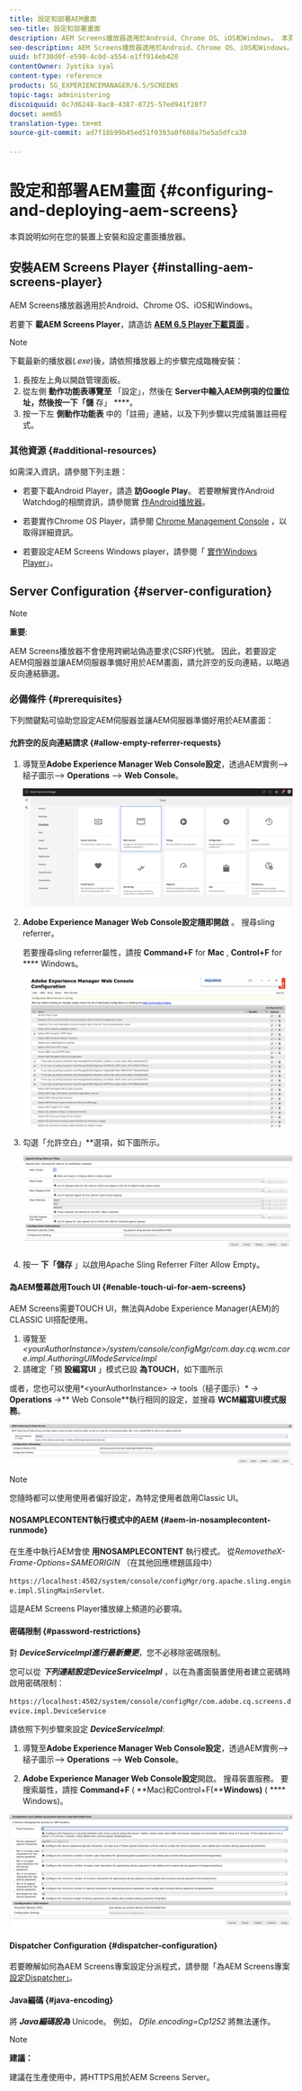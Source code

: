 ```yaml
---
title: 設定和部署AEM畫面
seo-title: 設定和部署畫面
description: AEM Screens播放器適用於Android、Chrome OS、iOS和Windows。 本頁面說明AEM畫面的設定和部署，並摘要播放器裝置的h/w選取方針。
seo-description: AEM Screens播放器適用於Android、Chrome OS、iOS和Windows。 本頁面說明AEM畫面的設定和部署，並摘要播放器裝置的h/w選取方針。
uuid: bf730d0f-e590-4c0d-a554-e1ff914eb420
contentOwner: Jyotika syal
content-type: reference
products: SG_EXPERIENCEMANAGER/6.5/SCREENS
topic-tags: administering
discoiquuid: 0c7d6248-8ac0-4387-8725-57ed941f28f7
docset: aem65
translation-type: tm+mt
source-git-commit: ad7f18b99b45ed51f0393a0f608a75e5a5dfca30

---
```



# 設定和部署AEM畫面 {#configuring-and-deploying-aem-screens}

本頁說明如何在您的裝置上安裝和設定畫面播放器。

## 安裝AEM Screens Player {#installing-aem-screens-player}

AEM Screens播放器適用於Android、Chrome OS、iOS和Windows。

若要下 **載AEM Screens Player**，請造訪 [**AEM 6.5 Player下載頁面**](https://download.macromedia.com/screens/) 。

>[!NOTE]
>
>下載最新的播放器(*.exe*)後，請依照播放器上的步驟完成臨機安裝：
>
>1. 長按左上角以開啟管理面板。
>1. 從左側 **動作功能表導覽至** 「設定」，然後在 **Server中輸入AEM例項的位置位址，然後按一下「儲** 存」 ****。
>1. 按一下左 **側動作功能表** 中的「註冊」連結，以及下列步驟以完成裝置註冊程式。
>



### 其他資源 {#additional-resources}

如需深入資訊，請參閱下列主題：

* 若要下載Android Player，請造 **訪Google Play**。 若要瞭解實作Android Watchdog的相關資訊，請參閱實 [作Android播放器](implementing-android-player.md)。

* 若要實作Chrome OS Player，請參閱 [Chrome Management Console](implementing-chrome-os-player.md) ，以取得詳細資訊。

* 若要設定AEM Screens Windows player，請參閱「 [實作Windows Player](implementing-windows-player.md)」。

## Server Configuration {#server-configuration}

>[!NOTE]
>
>**重要**:
>
>AEM Screens播放器不會使用跨網站偽造要求(CSRF)代號。 因此，若要設定AEM伺服器並讓AEM伺服器準備好用於AEM畫面，請允許空的反向連結，以略過反向連結篩選。

### 必備條件 {#prerequisites}

下列關鍵點可協助您設定AEM伺服器並讓AEM伺服器準備好用於AEM畫面：

#### 允許空的反向連結請求 {#allow-empty-referrer-requests}

1. 導覽至**Adobe Experience Manager Web Console設定**，透過AEM實例—&gt;槌子圖示—&gt; **Operations** —&gt; **Web Console**。

   ![screen_shot_2019-07-31at91253am](assets/screen_shot_2019-07-31at91253am.png)

1. **Adobe Experience Manager Web Console設定隨即開啟** 。 搜尋sling referrer。

   若要搜尋sling referrer屬性，請按 **Command+F** for **Mac** , **Control+F** for **** Windows。

   ![screen_shot_2019-07-31at91728am](assets/screen_shot_2019-07-31at91728am.png)

1. 勾選「允許空白」**選項，如下圖所示。

   ![screen_shot_2019-07-31at91807am](assets/screen_shot_2019-07-31at91807am.png)

1. 按一 **下「儲存** 」以啟用Apache Sling Referrer Filter Allow Empty。

#### 為AEM螢幕啟用Touch UI {#enable-touch-ui-for-aem-screens}

AEM Screens需要TOUCH UI，無法與Adobe Experience Manager(AEM)的CLASSIC UI搭配使用。

1. 導覽至 *&lt;yourAuthorInstance&gt;/system/console/configMgr/com.day.cq.wcm.core.impl.AuthoringUIModeServiceImpl*
1. 請確定「預 **設編寫UI** 」模式已設 **為TOUCH**，如下圖所示

或者，您也可以使用*&lt;yourAuthorInstance&gt; *-&gt;* tools（槌子圖示）* -&gt; **Operations** -&gt;** Web Console**執行相同的設定，並搜尋 **WCM編寫UI模式服務**。

![screen_shot_2018-12-04at22425pm](assets/screen_shot_2018-12-04at22425pm.png)

>[!NOTE]
>
>您隨時都可以使用使用者偏好設定，為特定使用者啟用Classic UI。

#### NOSAMPLECONTENT執行模式中的AEM {#aem-in-nosamplecontent-runmode}

在生產中執行AEM會使 **用NOSAMPLECONTENT** 執行模式。 從&#x200B;*RemovetheX-Frame-Options=SAMEORIGIN* （在其他回應標題區段中）

`https://localhost:4502/system/console/configMgr/org.apache.sling.engine.impl.SlingMainServlet`.

這是AEM Screens Player播放線上頻道的必要項。

#### 密碼限制 {#password-restrictions}

對 ***DeviceServiceImpl進行最新變更***，您不必移除密碼限制。

您可以從 ***下列連結設定DeviceServiceImpl*** ，以在為畫面裝置使用者建立密碼時啟用密碼限制：

`https://localhost:4502/system/console/configMgr/com.adobe.cq.screens.device.impl.DeviceService`

請依照下列步驟來設定 ***DeviceServiceImpl***:

1. 導覽至**Adobe Experience Manager Web Console設定**，透過AEM實例—&gt;槌子圖示—&gt; **Operations** —&gt; **Web Console**。

1. **Adobe Experience Manager Web Console設定**開啟。 搜尋裝置服務。 要搜索屬性，請按 **Command+F** ( **Mac)和Control+F(****Windows)** ( **** Windows)。

![screen_shot_2019-07-31at92058am](assets/screen_shot_2019-07-31at92058am.png)

#### Dispatcher Configuration {#dispatcher-configuration}

若要瞭解如何為AEM Screens專案設定分派程式，請參閱「為AEM Screens專案 [設定Dispatcher」](dispatcher-configurations-aem-screens.md)。

#### Java編碼 {#java-encoding}

將 ***Java編碼設為*** Unicode。 例如， *Dfile.encoding=Cp1252* 將無法運作。

>[!NOTE]
>
>**建議：**
>
>建議在生產使用中，將HTTPS用於AEM Screens Server。

